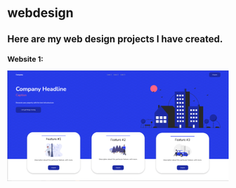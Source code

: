 # webdesign 

## Here are my web design projects I have created. 

### Website 1:
![Website 1 Preview](/assets/img/Preview.png)
